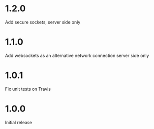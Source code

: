 # 1.2.0
Add secure sockets, server side only

# 1.1.0
Add websockets as an alternative network connection
server side only

# 1.0.1
Fix unit tests on Travis

# 1.0.0
Initial release